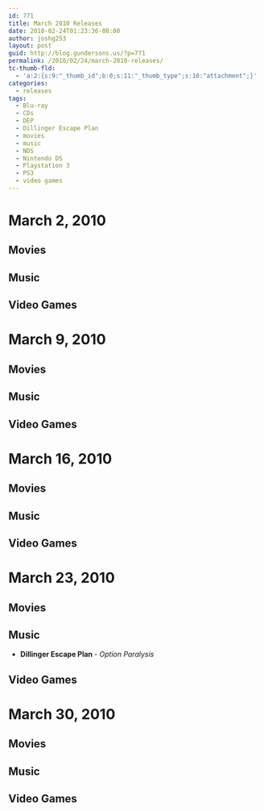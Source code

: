 ```yaml
---
id: 771
title: March 2010 Releases
date: 2010-02-24T01:23:36-08:00
author: joshg253
layout: post
guid: http://blog.gundersons.us/?p=771
permalink: /2010/02/24/march-2010-releases/
tc-thumb-fld:
  - 'a:2:{s:9:"_thumb_id";b:0;s:11:"_thumb_type";s:10:"attachment";}'
categories:
  - releases
tags:
  - Blu-ray
  - CDs
  - DEP
  - Dillinger Escape Plan
  - movies
  - music
  - NDS
  - Nintendo DS
  - Playstation 3
  - PS3
  - video games
---
```

<h1>March 2, 2010</h1>

<h2>Movies</h2>

<h2>Music</h2>

<h2>Video Games</h2>

<h1>March 9, 2010</h1>

<h2>Movies</h2>

<h2>Music</h2>

<h2>Video Games</h2>

<h1>March 16, 2010</h1>

<h2>Movies</h2>

<h2>Music</h2>

<h2>Video Games</h2>

<h1>March 23, 2010</h1>

<h2>Movies</h2>

<h2>Music</h2>

<ul>
    <li><strong>Dillinger Escape Plan </strong>- <em>Option Paralysis</em></li>
</ul>

<h2>Video Games</h2>

<h1>March 30, 2010</h1>

<h2>Movies</h2>

<h2>Music</h2>

<h2>Video Games</h2>